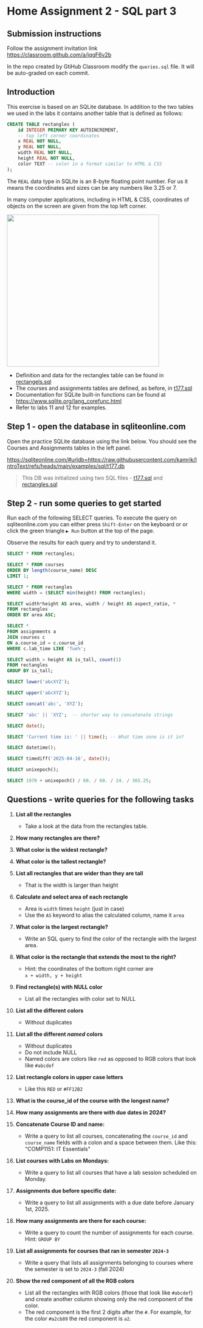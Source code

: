 # Home Assignment 2 - SQL part 3


## Submission instructions
Follow the assignment invitation link  
https://classroom.github.com/a/jqgF6v2b

In the repo created by GtiHub Classroom modify the `queries.sql` file. It will be auto-graded on each commit.


## Introduction
This exercise is based on an SQLite database. In addition to the two tables we used in the labs it contains another table that is defined as follows:

```sql
CREATE TABLE rectangles (
    id INTEGER PRIMARY KEY AUTOINCREMENT,
    -- top left corner coordinates
    x REAL NOT NULL,
    y REAL NOT NULL,
    width REAL NOT NULL,
    height REAL NOT NULL,
    color TEXT -- color in a format similar to HTML & CSS
); 
```

The `REAL` data type in SQLite is an 8-byte floating point number. For us it means the coordinates and sizes can be any numbers like 3.25 or 7.

In many computer applications, including in HTML & CSS, coordinates of objects on the screen are given from the top left corner.


<img src="img/rectangles.png" width="400">

- Definition and data for the rectangles table can be found in 
  [rectangels.sql](../examples/sql/rectangles.sql)
- The courses and assignments tables are defined, as before, in
  [t177.sql](../examples/sql/t177.sql)
- Documentation for SQLite built-in functions can be found at 
  https://www.sqlite.org/lang_corefunc.html
- Refer to labs 11 and 12 for examples.

## Step 1 - open the database in sqliteonline.com
Open the practice SQLite database using the link below.
You should see the Courses and Assignments tables in the left panel.

https://sqliteonline.com/#urldb=https://raw.githubusercontent.com/kamrik/IntroText/refs/heads/main/examples/sql/t177.db

> This DB was initialized using two SQL files - [t177.sql](../examples/sql/t177.sql) and [rectangles.sql](../examples/sql/rectangles.sql)


## Step 2 - run some queries to get started
Run each of the following SELECT queries.
To execute the query on sqliteonline.com you can either press `Shift-Enter` on the keyboard or or click the green triangle `▶ Run` button at the top of the page.

Observe the results for each query and try to understand it.

```sql
SELECT * FROM rectangles;

SELECT * FROM courses
ORDER BY length(course_name) DESC
LIMIT 1;

SELECT * FROM rectangles
WHERE width = (SELECT min(height) FROM rectangles);

SELECT width*height AS area, width / height AS aspect_ratio, *
FROM rectangles
ORDER BY area ASC;

SELECT * 
FROM assignments a
JOIN courses c
ON a.course_id = c.course_id
WHERE c.lab_time LIKE 'Tue%';

SELECT width > height AS is_tall, count(1)
FROM rectangles
GROUP BY is_tall;

SELECT lower('abcXYZ');

SELECT upper('abcXYZ');

SELECT concat('abc', 'XYZ');

SELECT 'abc' || 'XYZ';  -- shorter way to concatenate strings

SELECT date();

SELECT 'Current time is: ' || time(); -- What time zone is it in?

SELECT datetime();

SELECT timediff('2025-04-16', date());

SELECT unixepoch();

SELECT 1970 + unixepoch() / 60. / 60. / 24. / 365.25;
```


## Questions - write queries for the following tasks

1. **List all the rectangles**  
   - Take a look at the data from the rectangles table.

1. **How many rectangles are there?**  
   
1. **What color is the widest rectangle?** 

1. **What color is the tallest rectangle?**

1. **List all rectangles that are wider than they are tall**
   - That is the width is larger than height

1. **Calculate and select area of each rectangle**
   - Area is `width` times `height` (just in case)
   - Use the `AS` keyword to alias the calculated column, name it `area`

1. **What color is the largest rectangle?** 
   - Write an SQL query to find the color of the rectangle with the largest area.

1. **What color is the rectangle that extends the most to the right?**
   - Hint: the coordinates of the bottom right corner are  
   `x + width, y + height`

1. **Find rectangle(s) with NULL color**
   - List all the rectangles with color set to NULL

1. **List all the different colors**
   - Without duplicates

1. **List all the different _named_ colors**
   - Without duplicates
   - Do not include NULL
   - Named colors are colors like `red` as opposed to RGB colors that look like `#abcdef`
   
1. **List rectangle colors in upper case letters**
   - Like this `RED` or `#FF12B2`

1. **What is the course_id of the course with the longest name?**

1. **How many assignments are there with due dates in 2024?**

1. **Concatenate Course ID and name:**  
   - Write a query to list all courses, concatenating the `course_id` and `course_name` fields with a colon and a space between them. Like this:   
   "COMP1151: IT Essentials"
   
1. **List courses with Labs on Mondays:**  
   - Write a query to list all courses that have a lab session scheduled on Monday.
   
1. **Assignments due before specific date:**  
   - Write a query to list all assignments with a due date before January 1st, 2025.  
   
1. **How many assignments are there for each course:**  
   - Write a query to count the number of assignments for each course.  
   Hint: `GROUP BY`

1. **List all assignments for courses that ran in semester `2024-3`**  
   - Write a query that lists all assignments belonging to courses where the semester is set to `2024-3` (fall 2024)

1. **Show the red component of all the RGB colors**
   - List all the rectangles with RGB colors (those that look like `#abcdef`) and create another column showing only the red component of the color.
   - The red component is the first 2 digits after the `#`. For example, for the color `#a2cb89` the red component is `a2`.




